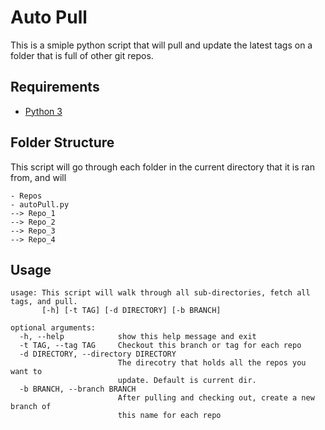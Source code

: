 # Auto Pull

This is a smiple python script that will pull and update the latest tags on 
a folder that is full of other git repos.


## Requirements

* [Python 3](https://www.python.org/)

## Folder Structure

This script will go through each folder in the current directory that it is ran
from, and will 

```
- Repos
- autoPull.py
--> Repo_1
--> Repo_2
--> Repo_3
--> Repo_4
```

## Usage

```
usage: This script will walk through all sub-directories, fetch all tags, and pull.
       [-h] [-t TAG] [-d DIRECTORY] [-b BRANCH]

optional arguments:
  -h, --help            show this help message and exit
  -t TAG, --tag TAG     Checkout this branch or tag for each repo
  -d DIRECTORY, --directory DIRECTORY
                        The direcotry that holds all the repos you want to
                        update. Default is current dir.
  -b BRANCH, --branch BRANCH
                        After pulling and checking out, create a new branch of
                        this name for each repo
```
